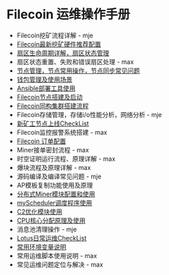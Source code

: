 # Filecoin 运维操作手册

- Filecoin挖矿流程详解 - mje
- [Filecoin最新挖矿硬件推荐配置](./documents/hardware-configuration.md)
- [扇区生命周期详解，扇区状态管理](./documents/sector-life-cycle.md)
- 扇区状态重置、失败和错误扇区处理 - max
- [节点管理，节点常用操作，节点同步常见问题](./documents/daemon-operation.md)
- [钱包管理及使用场景](./documents/wallet-management.md)
- [Ansible部署工具使用](./documents/ansible-deploy-tool-usage.md)
- [Filecoin节点搭建及启动](./documents/daemon-deployment.md)
- [Filecoin同构集群搭建流程](./documents/mining-cluster-deployment.md)
- Filecoin存储管理，存储i/o性能分析，网络分析 - mje
- [新矿工节点上线CheckList](./documents/new-miner-checklist.md)
- Filecoin监控报警系统搭建 - max
- [Filecoin 订单配置](./documents/deals-configuration.md)
- Miner接单密封流程 - max
- 时空证明运行流程、原理详解 - max
- 爆块流程及原理详解 - max
- 源码编译及编译常见问题 - mje
- AP模板复制功能使用及原理
- [分布式Miner模块配置和使用](./documents/distributed-miner-configuration.md)
- [myScheduler调度程序使用](./documents/myscheduler-configuration.md)
- [C2优化模块使用](./documents/c2-optimization-instructions.md)
- [CPU核心分配原理及使用](./documents/cores-optimization-instructions.md)
- 消息池清理操作 - mje
- [Lotus日常运维CheckList](./documents/lotus-ops-checklist.md)
- [常用环境变量说明](./documents/environment-usage.md)
- 常用运维脚本使用说明 - max
- 常见运维问题定位与解决 - max
